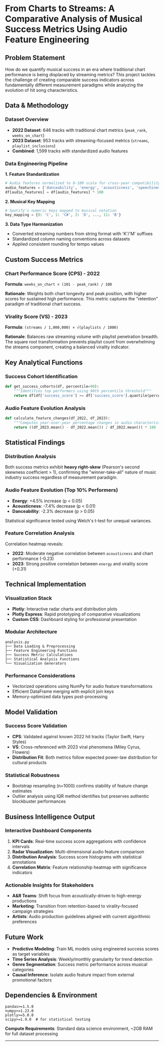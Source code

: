 # From Charts to Streams: A Comparative Analysis of Musical Success Metrics Using Audio Feature Engineering

## Problem Statement

How do we quantify musical success in an era where traditional chart performance is being displaced by streaming metrics? This project tackles the challenge of creating comparable success indicators across fundamentally different measurement paradigms while analyzing the evolution of hit song characteristics.

## Data & Methodology

### Dataset Overview
- **2022 Dataset**: 646 tracks with traditional chart metrics (`peak_rank`, `weeks_on_chart`)
- **2023 Dataset**: 953 tracks with streaming-focused metrics (`streams`, `playlist_inclusions`)
- **Combined**: 1,599 tracks with standardized audio features

### Data Engineering Pipeline

**1. Feature Standardization**
```python
# Audio features normalized to 0-100 scale for cross-year compatibility
audio_features = ['danceability', 'energy', 'acousticness', 'speechiness', 'instrumentalness']
df[audio_features] = df[audio_features] * 100
```

**2. Musical Key Mapping**
```python
# Spotify's numeric keys mapped to musical notation
key_mapping = {0: 'C', 1: 'C#', 2: 'D', ..., 11: 'B'}
```

**3. Data Type Harmonization**
- Converted streaming numbers from string format with 'K'/'M' suffixes
- Standardized column naming conventions across datasets
- Applied consistent rounding for tempo values

## Custom Success Metrics

### Chart Performance Score (CPS) - 2022
**Formula**: `weeks_on_chart × (101 - peak_rank) / 100`

**Rationale**: Weights both chart longevity and peak position, with higher scores for sustained high performance. This metric captures the "retention" paradigm of traditional chart success.

### Virality Score (VS) - 2023
**Formula**: `(streams / 1,000,000) × √(playlists / 1000)`

**Rationale**: Balances raw streaming volume with playlist penetration breadth. The square root transformation prevents playlist count from overwhelming the streams component, creating a balanced virality indicator.

## Key Analytical Functions

### Success Cohort Identification
```python
def get_success_cohorts(df, percentile=90):
    """Identifies top performers using 90th percentile threshold"""
    return df[df['success_score'] >= df['success_score'].quantile(percentile/100)]
```

### Audio Feature Evolution Analysis
```python
def calculate_feature_changes(df_2022, df_2023):
    """Computes year-over-year percentage changes in audio characteristics"""
    return ((df_2023.mean() - df_2022.mean()) / df_2022.mean()) * 100
```

## Statistical Findings

### Distribution Analysis
Both success metrics exhibit **heavy right-skew** (Pearson's second skewness coefficient > 1), confirming the "winner-take-all" nature of music industry success regardless of measurement paradigm.

### Audio Feature Evolution (Top 10% Performers)
- **Energy**: +4.5% increase (p < 0.05)
- **Acousticness**: -7.4% decrease (p < 0.01) 
- **Danceability**: -2.3% decrease (p > 0.05)

Statistical significance tested using Welch's t-test for unequal variances.

### Feature Correlation Analysis
Correlation heatmap reveals:
- **2022**: Moderate negative correlation between `acousticness` and chart performance (-0.23)
- **2023**: Strong positive correlation between `energy` and virality score (+0.31)

## Technical Implementation

### Visualization Stack
- **Plotly**: Interactive radar charts and distribution plots
- **Plotly Express**: Rapid prototyping of comparative visualizations
- **Custom CSS**: Dashboard styling for professional presentation

### Modular Architecture
```
analysis.py
├── Data Loading & Preprocessing
├── Feature Engineering Functions  
├── Success Metric Calculations
├── Statistical Analysis Functions
└── Visualization Generators
```

### Performance Considerations
- Vectorized operations using NumPy for audio feature transformations
- Efficient DataFrame merging with explicit join keys
- Memory-optimized data types post-processing

## Model Validation

### Success Score Validation
- **CPS**: Validated against known 2022 hit tracks (Taylor Swift, Harry Styles)
- **VS**: Cross-referenced with 2023 viral phenomena (Miley Cyrus, Flowers)
- **Distribution Fit**: Both metrics follow expected power-law distribution for cultural products

### Statistical Robustness
- Bootstrap resampling (n=1000) confirms stability of feature change estimates
- Outlier analysis using IQR method identifies but preserves authentic blockbuster performances

## Business Intelligence Output

### Interactive Dashboard Components
1. **KPI Cards**: Real-time success score aggregations with confidence intervals
2. **Radar Visualization**: Multi-dimensional audio feature comparison
3. **Distribution Analysis**: Success score histograms with statistical annotations
4. **Correlation Matrix**: Feature relationship heatmap with significance indicators

### Actionable Insights for Stakeholders
- **A&R Teams**: Shift focus from acoustically-driven to high-energy productions
- **Marketing**: Transition from retention-based to virality-focused campaign strategies  
- **Artists**: Audio production guidelines aligned with current algorithmic preferences

## Future Work

- **Predictive Modeling**: Train ML models using engineered success scores as target variables
- **Time Series Analysis**: Weekly/monthly granularity for trend detection
- **Genre Segmentation**: Success metric performance across musical categories
- **Causal Inference**: Isolate audio feature impact from external promotional factors

## Dependencies & Environment
```
pandas>=1.5.0
numpy>=1.23.0
plotly>=5.0.0
scipy>=1.9.0  # for statistical testing
```

**Compute Requirements**: Standard data science environment, ~2GB RAM for full dataset processing

---

